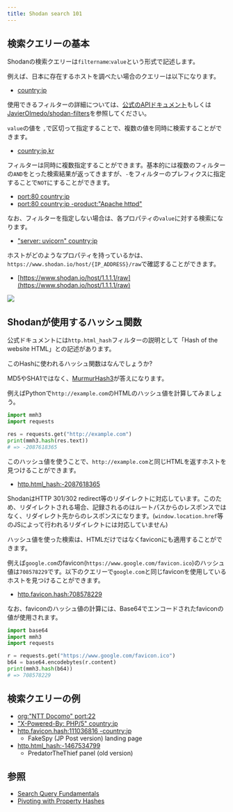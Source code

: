 ```yaml
---
title: Shodan search 101
---
```


## 検索クエリーの基本

Shodanの検索クエリーは`filtername`:`value`という形式で記述します。

例えば、日本に存在するホストを調べたい場合のクエリーは以下になります。

- [country:jp](https://www.shodan.io/search?query=country%3Ajp)

使用できるフィルターの詳細については、[公式のAPIドキュメント](https://developer.shodan.io/api)もしくは[JavierOlmedo/shodan-filters](https://github.com/JavierOlmedo/shodan-filters)を参照してください。

`value`の値を `,`で区切って指定することで、複数の値を同時に検索することができます。

- [country:jp,kr](https://www.shodan.io/search?query=country%3Ajp%2Ckr)

フィルターは同時に複数指定することができます。基本的には複数のフィルターの`AND`をとった検索結果が返ってきますが、`-`をフィルターのプレフィクスに指定することで`NOT`にすることができます。

- [port:80 country:jp](https://www.shodan.io/search?query=port%3A80+country%3Ajp+)
- [port:80 country:jp -product:"Apache httpd"](https://www.shodan.io/search?query=port%3A80+country%3Ajp+-product%3A%22Apache+httpd%22)

なお、フィルターを指定しない場合は、各プロパティの`value`に対する検索になります。

- ["server: uvicorn" country:jp](https://www.shodan.io/search?query=%22server%3A+uvicorn%22+country%3Ajp)

ホストがどのようなプロパティを持っているかは、`https://www.shodan.io/host/{IP_ADDRESS}/raw`で確認することができます。

- [https://www.shodan.io/host/1.1.1.1/raw](https://www.shodan.io/host/1.1.1.1/raw)

![](https://i.imgur.com/mG6fls5.png)

## Shodanが使用するハッシュ関数

公式ドキュメントには`http.html_hash`フィルターの説明として「Hash of the website HTML」との記述があります。

このHashに使われるハッシュ関数はなんでしょうか?

MD5やSHA1ではなく、[MurmurHash3](https://github.com/aappleby/smhasher/wiki/MurmurHash3)が答えになります。

例えばPythonで`http://example.com`のHTMLのハッシュ値を計算してみましょう。

```python
import mmh3
import requests

res = requests.get("http://example.com")
print(mmh3.hash(res.text))
# => -2087618365
```

このハッシュ値を使うことで、`http://example.com`と同じHTMLを返すホストを見つけることができます。

- [http.html_hash:-2087618365](https://www.shodan.io/search?query=http.html_hash%3A-2087618365)

ShodanはHTTP 301/302 redirect等のリダイレクトに対応しています。このため、リダイレクトされる場合、記録されるのはルートパスからのレスポンスではなく、リダイレクト先からのレスポンスになります。(`window.location.href`等のJSによって行われるリダイレクトには対応していません)

ハッシュ値を使った検索は、HTMLだけではなくfaviconにも適用することができます。

例えば`google.com`のfavicon(`https://www.google.com/favicon.ico`)のハッシュ値は`708578229`です。以下のクエリーで`google.com`と同じfaviconを使用しているホストを見つけることができます。

- [http.favicon.hash:708578229](https://www.shodan.io/search?query=http.favicon.hash%3A708578229)

なお、faviconのハッシュ値の計算には、Base64でエンコードされたfaviconの値が使用されます。

```python
import base64
import mmh3
import requests

r = requests.get("https://www.google.com/favicon.ico")
b64 = base64.encodebytes(r.content)
print(mmh3.hash(b64))
# => 708578229
```

## 検索クエリーの例

- [org:"NTT Docomo" port:22](https://www.shodan.io/search?query=org%3A%22NTT+Docomo%22+port%3A22)
- ["X-Powered-By: PHP/5" country:jp](https://www.shodan.io/search?query=%22X-Powered-By%3A+PHP%2F5%22+country%3Ajp)
- [http.favicon.hash:111036816 -country:jp](https://www.shodan.io/search?query=http.favicon.hash%3A111036816+-country%3Ajp)
  - FakeSpy (JP Post version) landing page
- [http.html_hash:-1467534799](https://www.shodan.io/search?query=http.html_hash%3A-1467534799)
  - PredatorTheThief panel (old version)

## 参照

- [Search Query Fundamentals](https://help.shodan.io/the-basics/search-query-fundamentals)
- [Pivoting with Property Hashes](https://help.shodan.io/mastery/property-hashes)
